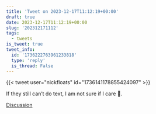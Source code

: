 ```yaml
---
title: 'Tweet on 2023-12-17T11:12:19+00:00'
draft: true
date: 2023-12-17T11:12:19+00:00
slug: '202312171112'
tags:
  - tweets
is_tweet: true
tweet_info:
  id: '1736222763961233818'
  type: 'reply'
  is_thread: False
---
```




{{< tweet user="nickfloats" id="1736141178855424097" >}}

If they still can’t do text, I am not sure if I care 🤷.

[Discussion](https://x.com/sytelus/status/1736222763961233818)
